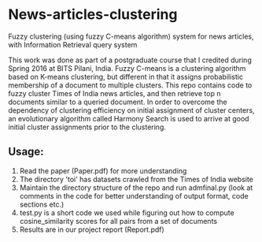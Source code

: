 # News-articles-clustering
Fuzzy clustering (using fuzzy C-means algorithm) system for news articles, with Information Retrieval query system

This work was done as part of a postgraduate course that I credited during Spring 2016 at BITS Pilani, India. Fuzzy C-means is a clustering algorithm based on K-means clustering, but different in that it assigns probabilistic membership of a document to multiple clusters. This repo contains code to fuzzy cluster Times of India news articles, and then retrieve top n documents similar to a queried document. In order to overcome the dependency of clustering efficiency on initial assignment of cluster centers, an evolutionary algorithm called Harmony Search is used to arrive at good initial cluster assignments prior to the clustering. 

## Usage:

1) Read the paper (Paper.pdf) for more understanding
2) The directory 'toi' has datasets crawled from the Times of India website
3) Maintain the directory structure of the repo and run admfinal.py (look at comments in the code for better understanding of output format, code sections etc.)
4) test.py is a short code we used while figuring out how to compute cosine_similarity scores for all pairs from a set of documents
5) Results are in our project report (Report.pdf)
